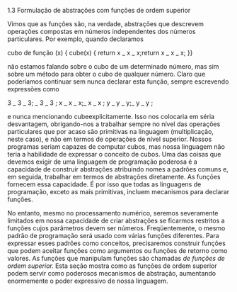 1.3 Formulação de abstrações com funções de ordem superior

Vimos que as funções são, na verdade, abstrações que descrevem operações compostas em números independentes dos números particulares. Por exemplo, quando declaramos

cubo de função (x) { cube(x) { return x _ x _ x;return x _ x _ x; }}

não estamos falando sobre o cubo de um determinado número, mas sim sobre um método para obter o cubo de qualquer número. Claro que poderíamos continuar sem nunca declarar esta função, sempre escrevendo expressões como

3 _ 3 _ 3; _ 3 _ 3 ; x _ x _ x;_ x _ x ; y _ y _ y;_ y _ y ;

e nunca mencionando cubeexplicitamente. Isso nos colocaria em séria desvantagem, obrigando-nos a trabalhar sempre no nível das operações particulares que por acaso são primitivas na linguagem (multiplicação, neste caso), e não em termos de operações de nível superior. Nossos programas seriam capazes de computar cubos, mas nossa linguagem não teria a habilidade de expressar o conceito de cubos. Uma das coisas que devemos exigir de uma linguagem de programação poderosa é a capacidade de construir abstrações atribuindo nomes a padrões comuns e, em seguida, trabalhar em termos de abstrações diretamente. As funções fornecem essa capacidade. É por isso que todas as linguagens de programação, exceto as mais primitivas, incluem mecanismos para declarar funções.

No entanto, mesmo no processamento numérico, seremos severamente limitados em nossa capacidade de criar abstrações se ficarmos restritos a funções cujos parâmetros devem ser números. Freqüentemente, o mesmo padrão de programação será usado com várias funções diferentes. Para expressar esses padrões como conceitos, precisaremos construir funções que podem aceitar funções como argumentos ou funções de retorno como valores. As funções que manipulam funções são chamadas _de funções de ordem superior._ Esta seção mostra como as funções de ordem superior podem servir como poderosos mecanismos de abstração, aumentando enormemente o poder expressivo de nossa linguagem.
